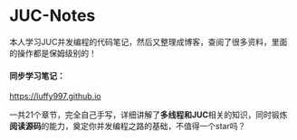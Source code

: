 # JUC-Notes
本人学习JUC并发编程的代码笔记，然后又整理成博客，查阅了很多资料，里面的操作都是保姆级别的！

#### 同步学习笔记：

https://luffy997.github.io

一共21个章节，完全自己手写，详细讲解了**多线程和JUC**相关的知识，同时锻炼**阅读源码**的能力，奠定你并发编程之路的基础，不值得一个star吗？
